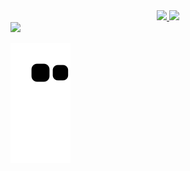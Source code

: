 <div align="center">
  <a href="https://github.com/MisterDoom4">
  <img height="180em" src="https://github-readme-stats.vercel.app/api?username=MisterDoom4&show_icons=true&theme=chartreuse-dark&include_all_commits=true&count_private=true"/>
  <img height="180em" src="https://github-readme-stats.vercel.app/api/top-langs/?username=MisterDoom4&layout=compact&langs_count=7&theme=chartreuse-dark"/>
</div>

 <img src=https://media.giphy.com/media/vFKqnCdLPNOKc/giphy.gif>
 
 
 
  ![Snake animation](https://github.com/MisterDoom4/MisterDoom4/blob/output/github-contribution-grid-snake.svg)
  
 

